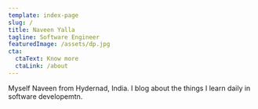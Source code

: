 ```yaml
---
template: index-page
slug: /
title: Naveen Yalla
tagline: Software Engineer
featuredImage: /assets/dp.jpg
cta:
  ctaText: Know more
  ctaLink: /about
---
```

Myself Naveen from Hydernad, India. I blog about the things I learn daily in software developemtn.